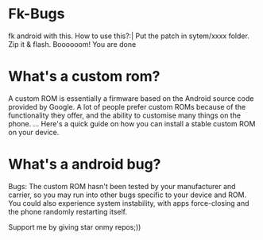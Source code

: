 # Fk-Bugs
fk android with this.
How to use this?:|
Put the patch in sytem/xxxx folder. Zip it & flash. 
Boooooom! You are done

# What's a custom rom?
A custom ROM is essentially a firmware based on the Android source code provided by Google. A lot of people prefer custom ROMs because of the functionality they offer, and the ability to customise many things on the phone. ... Here's a quick guide on how you can install a stable custom ROM on your device.
# What's a android bug?
Bugs: The custom ROM hasn't been tested by your manufacturer and carrier, so you may run into other bugs specific to your device and ROM. You could also experience system instability, with apps force-closing and the phone randomly restarting itself.

Support me by giving star onmy repos;))
